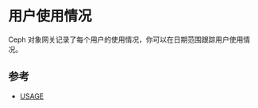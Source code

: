 # 用户使用情况

Ceph 对象网关记录了每个用户的使用情况，你可以在日期范围跟踪用户使用情况。

## 参考

* [USAGE](http://docs.ceph.com/docs/master/radosgw/admin/#usage)